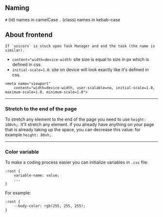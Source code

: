 ## Naming
`#` (id) names in camelCase
`.` (class) names in kebab-case

## About frontend

```
If `uvicorn` is stuck open Task Manager and end the task (the name is similar).
```

- `content="width=device-width`: site size is equal to size in px which is defined in css. 
- `initial-scale=1.0`: site on device will look exactly like it's defined in css.
```
<meta name="viewport"
    content="width=device-width, user-scalable=no, initial-scale=1.0, maximum-scale=1.0, minimum-scale=1.0">
```

---

### Stretch to the end of the page

To stretch any element to the end of the page you need to use `height: 100vh;`. It'll stretch any element. If you already have anything on your page that is already taking up the space, you can decrease this value: for example `height: 80vh;`.

---

### Color variable

To make a coding process easier you can initialize variables in `.css` file:
```
:root {
    variable-name: value;
    ...
}
```

For example:
```
:root {
    --body-color: rgb(255, 255, 255);
}
```
